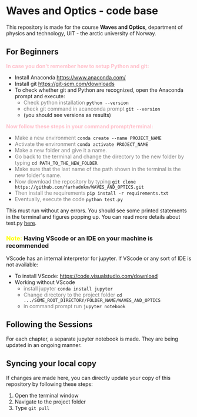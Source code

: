 # Waves and Optics - code base
This repository is made for the course <b>Waves and Optics</b>, department of physics and technology, UiT - the arctic university of Norway.

## For Beginners

<span style="color:pink"><b>In case you don't remember how to setup Python and git:</b></span> 
* Install Anaconda https://www.anaconda.com/
* Install git https://git-scm.com/downloads
* To check whether git and Python are recognized, open the Anaconda prompt and execute:
    - <span style="color:gray">Check python installation </span> ``` python --version ```
    - <span style="color:gray">check git command in acanconda prompt</span> ``` git --version ```
    - (you should see versions as results)

<span style="color:pink"><b>Now follow these steps in your command prompt/terminal:</b></span> 
* <span style="color:gray">Make a new environment </span> ``` conda create --name PROJECT_NAME ```
* <span style="color:gray">Activate the environment </span> ``` conda activate PROJECT_NAME ```
* <span style="color:gray">Make a new folder and give it a name. </span>
* <span style="color:gray">Go back to the terminal and change the directory to the new folder by typing </span> ``` cd PATH_TO_THE_NEW_FOLDER ```
* <span style="color:gray">Make sure that the last name of the path shown in the terminal is the new folder's name. </span>
* <span style="color:gray">Now download the repository by typing </span> ``` git clone https://github.com/farhadnkm/WAVES_AND_OPTICS.git ```
* <span style="color:gray">Then install the requirements </span> ``` pip install -r requirements.txt ```
* <span style="color:gray">Eventually, execute the code </span> ``` python test.py ```

This must run without any errors. You should see some printed statements in the terminal and figures popping up.
You can read more details about test.py [here](https://github.com/farhadnkm/WAVES_AND_OPTICS/blob/main/01-introduction.ipynb).

### <span style="color:yellow"> Note:</span> Having VScode or an IDE on your machine is recommended

VScode has an internal interpretor for jupyter.
If VScode or any sort of IDE is not available:
* To install VScode: https://code.visualstudio.com/download
* Working without VScode
    - <span style="color:gray">install jupyter </span> ``` conda install jupyter ```
    - <span style="color:gray">Change directory to the project folder </span> ``` cd .../SOME_ROOT_DIRECTORY/FOLDER_NAME/WAVES_AND_OPTICS ```
    - <span style="color:gray">in command prompt run </span> ``` jupyter notebook ```

## Following the Sessions
For each chapter, a separate jupyter notebook is made. They are being updated in an ongoing manner.

## Syncing your local copy
If changes are made here, you can directly update your copy of this repository by following these steps:
1. Open the terminal window
2. Navigate to the project folder
3. Type ``` git pull ```
